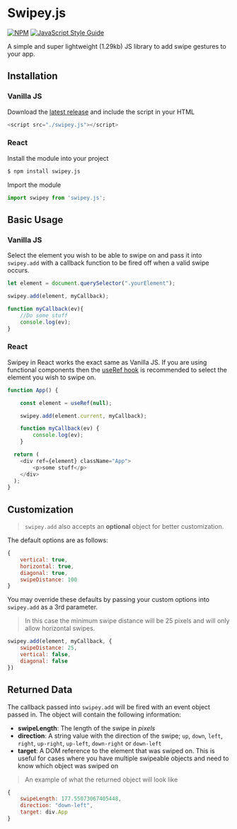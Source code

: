 # Swipey.js
[![NPM](https://img.shields.io/npm/v/swipey.js.svg)](https://www.npmjs.com/package/swipey.js) [![JavaScript Style Guide](https://img.shields.io/badge/code_style-standard-brightgreen.svg)](https://standardjs.com)


A simple and super lightweight (1.29kb) JS library to add swipe gestures to your app.

## Installation
### Vanilla JS
Download the [latest release](https://github.com/Jordan-Morrison/Swipey.js/releases/latest) and include the script in your HTML
```javascript
<script src="./swipey.js"></script>
```

### React
Install the module into your project
```bash
$ npm install swipey.js
```
Import the module
```javascript
import swipey from 'swipey.js';
```

## Basic Usage
### Vanilla JS
Select the element you wish to be able to swipe on and pass it into ```swipey.add``` with a callback function to be fired off when a valid swipe occurs.
```javascript
let element = document.querySelector(".yourElement");

swipey.add(element, myCallback);

function myCallback(ev){
    //Do some stuff
    console.log(ev);
}
```
### React
Swipey in React works the exact same as Vanilla JS. If you are using functional components then the [useRef hook](https://reactjs.org/docs/hooks-reference.html#useref) is recommended to select the element you wish to swipe on.
```javascript
function App() {

    const element = useRef(null);

    swipey.add(element.current, myCallback);

    function myCallback(ev) {
        console.log(ev);
    }

  return (
    <div ref={element} className="App">
        <p>some stuff</p>
    </div>
  );
}
```

## Customization
> ```swipey.add``` also accepts an **optional** object for better customization.

The default options are as follows:
```javascript
{
    vertical: true,
    horizontal: true,
    diagonal: true,
    swipeDistance: 100
}
```
You may override these defaults by passing your custom options into ```swipey.add``` as a 3rd parameter.
> In this case the minimum swipe distance will be 25 pixels and will only allow horizontal swipes.
```javascript
swipey.add(element, myCallback, {
    swipeDistance: 25,
    vertical: false,
    diagonal: false
})
```

## Returned Data
The callback passed into ```swipey.add``` will be fired with an event object passed in. The object will contain the following information:
- **swipeLength**: The length of the swipe in *pixels*
- **direction**: A string value with the direction of the swipe; ```up```, ```down```, ```left```, ```right```, ```up-right```, ```up-left```, ```down-right``` or ```down-left```
- **target**: A DOM reference to the element that was swiped on. This is useful for cases where you have multiple swipeable objects and need to know which object was swiped on
> An example of what the returned object will look like
```javascript
{
    swipeLength: 177.55073067405448,
    direction: "down-left",
    target: div.App
}
```

